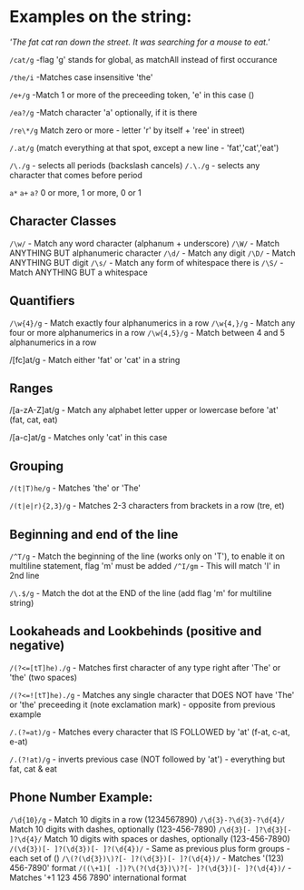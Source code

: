 # Examples on the string:

_'The fat cat ran down the street.
It was searching for a mouse to eat.'_

`/cat/g` -flag 'g' stands for global, as matchAll instead of first occurance

`/the/i` -Matches case insensitive 'the'

`/e+/g` -Match 1 or more of the preceeding token, 'e' in this case ()

`/ea?/g` -Match character 'a' optionally, if it is there

`/re\*/g` Match zero or more - letter 'r' by itself + 'ree' in street)

`/.at/g` (match everything at that spot, except a new line - 'fat','cat','eat')

`/\./g` - selects all periods (backslash cancels)
`/.\./g` - selects any character that comes before period

`a*` `a+` `a?` 0 or more, 1 or more, 0 or 1

## Character Classes

`/\w/` - Match any word character (alphanum + underscore)
`/\W/` - Match ANYTHING BUT alphanumeric character
`/\d/` - Match any digit
`/\D/` - Match ANYTHING BUT digit
`/\s/` - Match any form of whitespace there is
`/\S/` - Match ANYTHING BUT a whitespace

## Quantifiers

`/\w{4}/g` - Match exactly four alphanumerics in a row
`/\w{4,}/g` - Match any four or more alphanumerics in a row
`/\w{4,5}/g` - Match between 4 and 5 alphanumerics in a row

/[fc]at/g - Match either 'fat' or 'cat' in a string

## Ranges

/[a-zA-Z]at/g - Match any alphabet letter upper or lowercase before 'at' (fat, cat, eat)

/[a-c]at/g - Matches only 'cat' in this case

## Grouping

`/(t|T)he/g` - Matches 'the' or 'The'

`/(t|e|r){2,3}/g` - Matches 2-3 characters from brackets in a row (tre, et)

## Beginning and end of the line

`/^T/g` - Match the beginning of the line (works only on 'T'), to enable it on multiline statement, flag 'm' must be added `/^I/gm` - This will match 'I' in 2nd line

`/\.$/g` - Match the dot at the END of the line (add flag 'm' for multiline string)

## Lookaheads and Lookbehinds (positive and negative)

`/(?<=[tT]he)./g` - Matches first character of any type right after 'The' or 'the' (two spaces)

`/(?<=![tT]he)./g` - Matches any single character that DOES NOT have 'The' or 'the' preceeding it (note exclamation mark) - opposite from previous example

`/.(?=at)/g` - Matches every character that IS FOLLOWED by 'at' (f-at, c-at, e-at)

`/.(?!at)/g` - inverts previous case (NOT followed by 'at') - everything but fat, cat & eat

## Phone Number Example:

`/\d{10}/g` - Match 10 digits in a row (1234567890)
`/\d{3}-?\d{3}-?\d{4}/` Match 10 digits with dashes, optionally (123-456-7890)
`/\d{3}[- ]?\d{3}[- ]?\d{4}/` Match 10 digits with spaces or dashes, optionally (123-456-7890)
`/(\d{3})[- ]?(\d{3})[- ]?(\d{4})/` - Same as previous plus form groups - each set of ()
`/\(?(\d{3})\)?[- ]?(\d{3})[- ]?(\d{4})/` - Matches '(123) 456-7890' format
`/((\+1)[ -])?\(?(\d{3})\)?[- ]?(\d{3})[- ]?(\d{4})/` - Matches '+1 123 456 7890' international format
